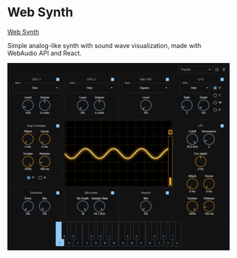 # Web Synth

[Web Synth](https://web-synth-ivory.vercel.app/)

Simple analog-like synth with sound wave visualization, made with WebAudio API and React.

![Preview](./public/preview.png)
